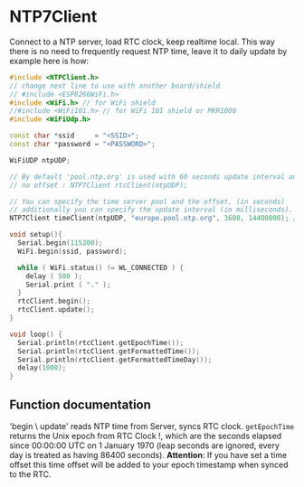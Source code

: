 # NTP7Client

Connect to a NTP server, load RTC clock, keep realtime local.
This way there is no need to frequently request NTP time, leave it to daily update by example
here is how:

```cpp
#include <NTPClient.h>
// change next line to use with another board/shield
// #include <ESP8266WiFi.h>
#include <WiFi.h> // for WiFi shield
//#include <WiFi101.h> // for WiFi 101 shield or MKR1000
#include <WiFiUdp.h>

const char *ssid     = "<SSID>";
const char *password = "<PASSWORD>";

WiFiUDP ntpUDP;

// By default 'pool.ntp.org' is used with 60 seconds update interval and
// no offset : NTP7Client rtcClient(ntpUDP);

// You can specify the time server pool and the offset, (in seconds) 
// additionally you can specify the update interval (in milliseconds).
NTP7Client timeClient(ntpUDP, "europe.pool.ntp.org", 3600, 14400000); // +1 hour europe mainland, update every 4 hours

void setup(){
  Serial.begin(115200);
  WiFi.begin(ssid, password);

  while ( WiFi.status() != WL_CONNECTED ) {
    delay ( 500 );
    Serial.print ( "." );
  }
  rtcClient.begin();
  rtcClient.update();
}

void loop() {
  Serial.println(rtcClient.getEpochTime());
  Serial.println(rtcClient.getFormattedTime());
  Serial.println(rtcClient.getFormattedTimeDay());
  delay(1000);
}
```

## Function documentation
'begin \ update' reads NTP time from Server, syncs RTC clock.
`getEpochTime` returns the Unix epoch from RTC Clock !, which are the seconds elapsed since 00:00:00 UTC on 1 January 1970 (leap seconds are ignored, every day is treated as having 86400 seconds). 
**Attention**: If you have set a time offset this time offset will be added to your epoch timestamp when synced to the RTC.
